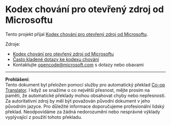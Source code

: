 <!--
CO_OP_TRANSLATOR_METADATA:
{
  "original_hash": "c06b12caf3c901eb3156e3dd5b0aea56",
  "translation_date": "2025-09-03T21:59:48+00:00",
  "source_file": "CODE_OF_CONDUCT.md",
  "language_code": "cs"
}
-->
# Kodex chování pro otevřený zdroj od Microsoftu

Tento projekt přijal [Kodex chování pro otevřený zdroj od Microsoftu](https://opensource.microsoft.com/codeofconduct/).

Zdroje:

- [Kodex chování pro otevřený zdroj od Microsoftu](https://opensource.microsoft.com/codeofconduct/)
- [Často kladené dotazy ke kodexu chování](https://opensource.microsoft.com/codeofconduct/faq/)
- Kontaktujte [opencode@microsoft.com](mailto:opencode@microsoft.com) s dotazy nebo obavami

---

**Prohlášení**:  
Tento dokument byl přeložen pomocí služby pro automatický překlad [Co-op Translator](https://github.com/Azure/co-op-translator). I když se snažíme o co největší přesnost, mějte prosím na paměti, že automatické překlady mohou obsahovat chyby nebo nepřesnosti. Za autoritativní zdroj by měl být považován původní dokument v jeho původním jazyce. Pro důležité informace doporučujeme profesionální lidský překlad. Neodpovídáme za žádná nedorozumění nebo nesprávné výklady vyplývající z použití tohoto překladu.